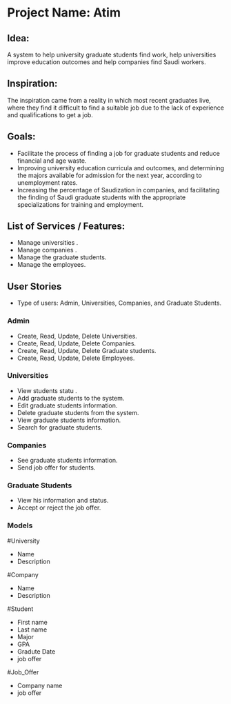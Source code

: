 # Project Name: Atim

## Idea:
A system to help university graduate students find work, help universities improve education outcomes and help companies find Saudi workers.

## Inspiration:
The inspiration came from a reality in which most recent graduates live, where they find it difficult to find a suitable job due to the lack of experience and qualifications to get a job.

## Goals:
- Facilitate the process of finding a job for graduate students and reduce financial and age waste.
- Improving university education curricula and outcomes, and determining the majors available for admission for the next year, according to unemployment rates.
- Increasing the percentage of Saudization in companies, and facilitating the finding of Saudi graduate students with the appropriate specializations for training and employment.

## List of Services / Features:

- Manage universities . 
- Manage companies . 
- Manage the graduate students.
- Manage the employees.


## User Stories
- Type of users: Admin, Universities, Companies, and Graduate Students.

### Admin

- Create, Read, Update, Delete Universities. 
- Create, Read, Update, Delete Companies. 
- Create, Read, Update, Delete Graduate students.
- Create, Read, Update, Delete Employees.

### Universities

- View students statu .
- Add graduate students to the system.
- Edit graduate students information.
- Delete graduate students from the system.
- View graduate students information.
- Search for graduate students.

### Companies

- See graduate students information.
- Send job offer for students.

### Graduate Students
- View his information and status.
- Accept or reject the job offer.


### Models
#University 
  - Name 
  - Description
  
#Company
  - Name
  - Description

#Student
  - First name
  - Last name
  - Major
  - GPA
  - Gradute Date
  - job offer
  
#Job_Offer
  - Company name 
  - job offer





